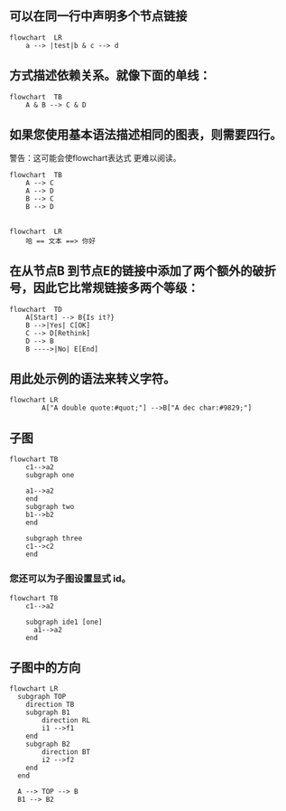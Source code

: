 
## 可以在同一行中声明多个节点链接
```mermaid
flowchart  LR  
	a --> |test|b & c --> d
```

## 方式描述依赖关系。就像下面的单线：
```mermaid
flowchart  TB  
	A & B --> C & D   
```
## 如果您使用基本语法描述相同的图表，则需要四行。

警告：这可能会使flowchart表达式 更难以阅读。
```mermaid
flowchart  TB  
	A --> C 
	A --> D 
	B --> C 
	B --> D
```

## 
```mermaid
flowchart  LR  
	哈 == 文本 ==> 你好
```

## 在从节点B 到节点E的链接中添加了两个额外的破折号，因此它比常规链接多两个等级：
```mermaid
flowchart  TD
    A[Start] --> B{Is it?}
    B -->|Yes| C[OK]
    C --> D[Rethink]
    D --> B
    B ---->|No| E[End]
```

## 用此处示例的语法来转义字符。
```mermaid
flowchart LR
        A["A double quote:#quot;"] -->B["A dec char:#9829;"]       

```

## 子图
```mermaid
flowchart TB
    c1-->a2
    subgraph one

    a1-->a2
    end
    subgraph two
    b1-->b2
    end

    subgraph three
    c1-->c2
    end
```

### 您还可以为子图设置显式 id。
```mermaid
flowchart TB
    c1-->a2

    subgraph ide1 [one]
      a1-->a2
    end
```

## 子图中的方向
```mermaid
flowchart LR
  subgraph TOP
    direction TB
    subgraph B1
        direction RL
        i1 -->f1
    end
    subgraph B2
        direction BT
        i2 -->f2
    end
  end

  A --> TOP --> B
  B1 --> B2
```